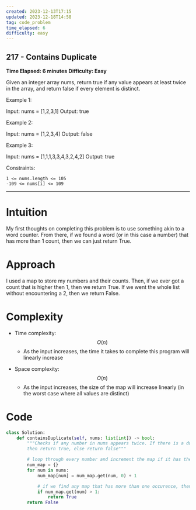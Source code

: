 ```yaml
---
created: 2023-12-13T17:15
updated: 2023-12-18T14:58
tag: code_problem
time_elapsed: 6
difficulty: easy
---
```

## 217 - Contains Duplicate

**Time Elapsed: 6 minutes**
**Difficulty: Easy**

Given an integer array nums, return true if any value appears at least twice in the array, and return false if every element is distinct.

Example 1:

Input: nums = [1,2,3,1]
Output: true

Example 2:

Input: nums = [1,2,3,4]
Output: false

Example 3:

Input: nums = [1,1,1,3,3,4,3,2,4,2]
Output: true

 

Constraints:

    1 <= nums.length <= 105
    -109 <= nums[i] <= 109

---

# Intuition
<!-- Describe your first thoughts on how to solve this problem. -->
My first thoughts on completing this problem is to use something akin to a word counter. From there, if we found a word (or in this case a number) that has more than 1 count, then we can just return True.

# Approach
<!-- Describe your approach to solving the problem. -->
I used a map to store my numbers and their counts. Then, if we ever got a count that is higher then 1, then we return True. If we went the whole list without encountering a 2, then we return False.

# Complexity
- Time complexity: $$O(n)$$
    - As the input increases, the time it takes to complete this program will linearly increase
<!-- Add your time complexity here, e.g. $$O(n)$$ -->

- Space complexity: $$O(n)$$
    - As the input increases, the size of the map will increase linearly (in the worst case where all values are distinct)
<!-- Add your space complexity here, e.g. $$O(n)$$ -->

# Code
```python
class Solution:
    def containsDuplicate(self, nums: list[int]) -> bool:
        """Checks if any number in nums appears twice. If there is a duplicate
        then return true, else return false"""

        # loop through every number and increment the map if it has the same value
        num_map = {}
        for num in nums:
            num_map[num] = num_map.get(num, 0) + 1

            # if we find any map that has more than one occurence, then return True
            if num_map.get(num) > 1:
                return True
        return False

```

